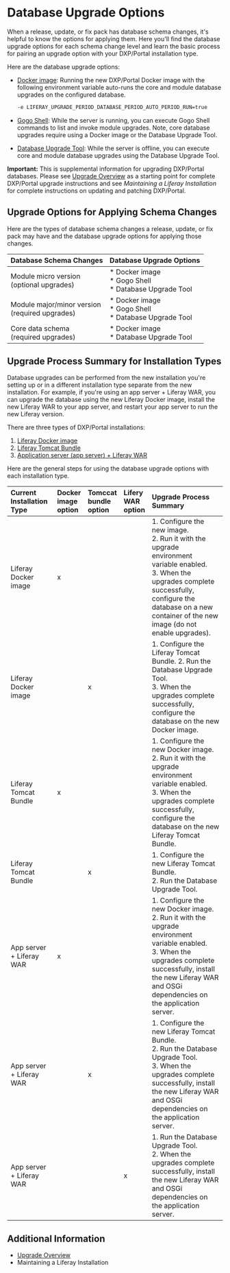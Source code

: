 # Database Upgrade Options

When a release, update, or fix pack has database schema changes, it's helpful to know the options for applying them. Here you'll find the database upgrade options for each schema change level and learn the basic process for pairing an upgrade option with your DXP/Portal installation type.

Here are the database upgrade options:

* [Docker image](./upgrading-via-docker.md): Running the new DXP/Portal Docker image with the following environment variable auto-runs the core and module database upgrades on the configured database.

    ```bash
    -e LIFERAY_UPGRADE_PERIOD_DATABASE_PERIOD_AUTO_PERIOD_RUN=true
    ```

* [Gogo Shell](./upgrading-modules-using-gogo-shell.md): While the server is running, you can execute Gogo Shell commands to list and invoke module upgrades. Note, core database upgrades require using a Docker image or the Database Upgrade Tool.

* [Database Upgrade Tool](./using-the-database-upgrade-tool.md): While the server is offline, you can execute core and module database upgrades using the Database Upgrade Tool.

**Important:** This is supplemental information for upgrading DXP/Portal databases. Please see [Upgrade Overview](./upgrade-overview.md) as a starting point for complete DXP/Portal upgrade instructions and see *Maintaining a Liferay Installation* for complete instructions on updating and patching DXP/Portal.

## Upgrade Options for Applying Schema Changes

Here are the types of database schema changes a release, update, or fix pack may have and the database upgrade options for applying those changes.

| Database Schema Changes | Database Upgrade Options |
| :---------------------- | :----------------------- |
| Module micro version<br>(optional upgrades) | * Docker image<br>* Gogo Shell<br>* Database Upgrade Tool |
| Module major/minor version<br>(required upgrades) | * Docker image<br>* Gogo Shell<br>* Database Upgrade Tool |
| Core data schema<br>(required upgrades) | * Docker image<br>* Database Upgrade Tool |

## Upgrade Process Summary for Installation Types

Database upgrades can be performed from the new installation you're setting up or in a different installation type separate from the new installation. For example, if you're using an app server + Liferay WAR, you can upgrade the database using the new Liferay Docker image, install the new Liferay WAR to your app server, and restart your app server to run the new Liferay version.

There are three types of DXP/Portal installations:

1. [Liferay Docker image](../../installing-liferay/using-liferay-docker-images/docker-container-basics.md)
1. [Liferay Tomcat Bundle](../../installing-liferay/installing-a-liferay-tomcat-bundle.md)
1. [Application server (app server) + Liferay WAR](../../installing-liferay/installing-liferay-on-an-application-server/installing-on-tomcat.md)

Here are the general steps for using the database upgrade options with each installation type.

| Current Installation Type | Docker<br>image<br>option | Tomccat<br>bundle<br>option | Lifery<br>WAR<br>option | Upgrade Process Summary |
| :--- | :--- | :--- | :--- | :--- |
| Liferay Docker image | x |  |  | 1. Configure the new image.<br>2. Run it with the upgrade environment variable enabled.<br>3. When the upgrades complete successfully, configure the database on a new container of the new image (do not enable upgrades). |
| Liferay Docker image |  | x |  | 1. Configure the Liferay Tomcat Bundle. 2. Run the Database Upgrade Tool.<br>3. When the upgrades complete successfully, configure the database on the new Docker image. |
| Liferay Tomcat Bundle | x |  |  | 1. Configure the new Docker image.<br>2. Run it with the upgrade environment variable enabled.<br>3. When the upgrades complete successfully, configure the database on the new Liferay Tomcat Bundle. |
| Liferay Tomcat Bundle |  | x |  | 1. Configure the new Liferay Tomcat Bundle.<br>2. Run the Database Upgrade Tool. |
| App server + Liferay WAR | x |  |  | 1. Configure the new Docker image.<br>2. Run it with the upgrade environment variable enabled.<br>3. When the upgrades complete successfully, install the new Liferay WAR and OSGi dependencies on the application server. |
| App server + Liferay WAR |  | x |  | 1. Configure the new Liferay Tomcat Bundle.<br>2. Run the Database Upgrade Tool.<br>3. When the upgrades complete successfully, install the new Liferay WAR and OSGi dependencies on the application server. |
| App server + Liferay WAR |  |  | x | 1. Run the Database Upgrade Tool.<br>2. When the upgrades complete successfully, install the new Liferay WAR and OSGi dependencies on the application server. |

## Additional Information

* [Upgrade Overview](./upgrade-overview.md)
* Maintaining a Liferay Installation